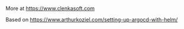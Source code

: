 More at https://www.clenkasoft.com

Based on https://www.arthurkoziel.com/setting-up-argocd-with-helm/